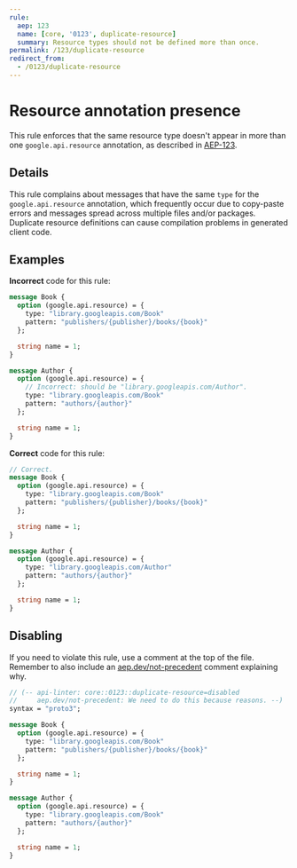 ```yaml
---
rule:
  aep: 123
  name: [core, '0123', duplicate-resource]
  summary: Resource types should not be defined more than once.
permalink: /123/duplicate-resource
redirect_from:
  - /0123/duplicate-resource
---
```


# Resource annotation presence

This rule enforces that the same resource type doesn't appear in more than one
`google.api.resource` annotation, as described in [AEP-123][].

## Details

This rule complains about messages that have the same `type` for the
`google.api.resource` annotation, which frequently occur due to copy-paste
errors and messages spread across multiple files and/or packages. Duplicate
resource definitions can cause compilation problems in generated client code.

## Examples

**Incorrect** code for this rule:

```proto
message Book {
  option (google.api.resource) = {
    type: "library.googleapis.com/Book"
    pattern: "publishers/{publisher}/books/{book}"
  };

  string name = 1;
}

message Author {
  option (google.api.resource) = {
    // Incorrect: should be "library.googleapis.com/Author".
    type: "library.googleapis.com/Book"
    pattern: "authors/{author}"
  };

  string name = 1;
}
```

**Correct** code for this rule:

```proto
// Correct.
message Book {
  option (google.api.resource) = {
    type: "library.googleapis.com/Book"
    pattern: "publishers/{publisher}/books/{book}"
  };

  string name = 1;
}

message Author {
  option (google.api.resource) = {
    type: "library.googleapis.com/Author"
    pattern: "authors/{author}"
  };

  string name = 1;
}
```

## Disabling

If you need to violate this rule, use a comment at the top of the file.
Remember to also include an [aep.dev/not-precedent][] comment explaining why.

```proto
// (-- api-linter: core::0123::duplicate-resource=disabled
//     aep.dev/not-precedent: We need to do this because reasons. --)
syntax = "proto3";

message Book {
  option (google.api.resource) = {
    type: "library.googleapis.com/Book"
    pattern: "publishers/{publisher}/books/{book}"
  };

  string name = 1;
}

message Author {
  option (google.api.resource) = {
    type: "library.googleapis.com/Book"
    pattern: "authors/{author}"
  };

  string name = 1;
}
```

[aep-123]: http://aep.dev/123
[aep.dev/not-precedent]: https://aep.dev/not-precedent
